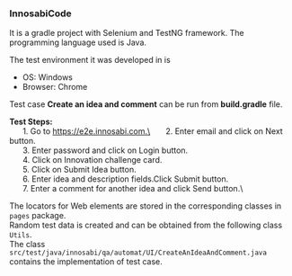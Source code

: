 ### InnosabiCode
It is a gradle project with Selenium and TestNG framework. The programming language used is Java.

The test environment it was developed in is
- OS: Windows
- Browser: Chrome

Test case **Create an idea and comment** can be run from **build.gradle** file.

**Test Steps:** \
&nbsp;&nbsp;&nbsp;&nbsp;&nbsp;&nbsp;1. Go to https://e2e.innosabi.com.\
&nbsp;&nbsp;&nbsp;&nbsp;&nbsp;&nbsp;2. Enter email and click on Next button.\
&nbsp;&nbsp;&nbsp;&nbsp;&nbsp;&nbsp;3. Enter password and click on Login button.\
&nbsp;&nbsp;&nbsp;&nbsp;&nbsp;&nbsp;4. Click on Innovation challenge card.\
&nbsp;&nbsp;&nbsp;&nbsp;&nbsp;&nbsp;5. Click on Submit Idea button.\
&nbsp;&nbsp;&nbsp;&nbsp;&nbsp;&nbsp;6. Enter idea and description fields.Click Submit button.\
&nbsp;&nbsp;&nbsp;&nbsp;&nbsp;&nbsp;7. Enter a comment for another idea and click Send button.\

The locators for Web elements are stored in the corresponding classes in ```pages``` package.\
Random test data is created and can be obtained from the following class ```Utils```.\
The class ```src/test/java/innosabi/qa/automat/UI/CreateAnIdeaAndComment.java``` contains the implementation of test case.

